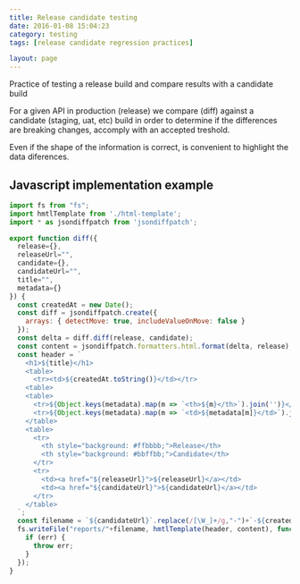 ```yaml
---
title: Release candidate testing
date: 2016-01-08 15:04:23
category: testing
tags: [release candidate regression practices]

layout: page
---
```


Practice of testing a release build and compare results with a candidate build

For a given API in production (release) we compare (diff) against a candidate (staging, uat, etc) build in order to determine if the differences are breaking changes, accomply with an accepted treshold.

Even if the shape of the information is correct, is convenient to highlight the data diferences.


## Javascript implementation example

```js
import fs from "fs";
import hmtlTemplate from './html-template';
import * as jsondiffpatch from 'jsondiffpatch';

export function diff({
  release={},
  releaseUrl="",
  candidate={},
  candidateUrl="",
  title="",
  metadata={}
}) {
  const createdAt = new Date();
  const diff = jsondiffpatch.create({
    arrays: { detectMove: true, includeValueOnMove: false }
  });
  const delta = diff.diff(release, candidate);
  const content = jsondiffpatch.formatters.html.format(delta, release);
  const header = `
    <h1>${title}</h1>
    <table>
      <tr><td>${createdAt.toString()}</td></tr>
    <table>
    <table>
      <tr>${Object.keys(metadata).map(m => `<th>${m}</th>`).join('')}</tr>
      <tr>${Object.keys(metadata).map(m => `<td>${metadata[m]}</td>`).join('')}</tr>
    </table>
    <table>
      <tr>
        <th style="background: #ffbbbb;">Release</th>
        <th style="background: #bbffbb;">Candidate</th>
      </tr>
      <tr>
        <td><a href="${releaseUrl}">${releaseUrl}</a></td>
        <td><a href="${candidateUrl}">${candidateUrl}</a></td>
      </tr>
    </table>
  `;
  const filename = `${candidateUrl}`.replace(/[\W_]+/g,"-")+`-${createdAt.getTime()}.html`;
  fs.writeFile("reports/"+filename, hmtlTemplate(header, content), function(err) {
    if (err) {
      throw err;
    }
  });
}
```

